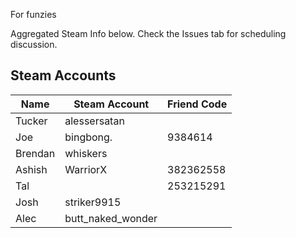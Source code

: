 For funzies

Aggregated Steam Info below. Check the Issues tab for scheduling discussion.

## Steam Accounts

| Name 		| Steam Account 	| Friend Code 		|
| ----------|-------------------|-------------------|
| Tucker	| alessersatan		|					|
| Joe		| bingbong.			| 	9384614				|
| Brendan	| whiskers			|					|
| Ashish	| WarriorX			| 382362558			|
| Tal 		| 					| 253215291			|
| Josh		| striker9915		|					|
| Alec		| butt_naked_wonder	|					|

